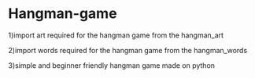 # Hangman-game
1)import art required for the hangman game from the hangman_art

2)import words required for the hangman game from the hangman_words

3)simple and beginner friendly hangman game made on python

